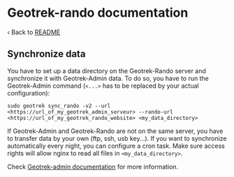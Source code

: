 # Geotrek-rando documentation

‹ Back to [README](README.md)

## Synchronize data

You have to set up a data directory on the Geotrek-Rando server and synchronize it with Geotrek-Admin data.
To do so, you have to run the Geotrek-Admin command (`<...>` has to be replaced by your actual configuration):

```
sudo geotrek sync_rando -v2 --url <https://url_of_my_geotrek_admin_serveur> --rando-url <https://url_of_my_geotrek_rando_website> <my_data_directory>
```

If Geotrek-Admin and Geotrek-Rando are not on the same server, you have to transfer data by your own (ftp, ssh, usb key…).
If you want to synchronize automatically every night, you can configure a cron task.
Make sure access rights will allow nginx to read all files in `<my_data_directory>`.

Check [Geotrek-admin documentation](https://geotrek.readthedocs.io/en/master/synchronization.html) for more information.
